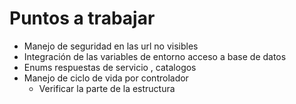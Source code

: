 # Puntos a trabajar

* Manejo de seguridad en las url no visibles
* Integración de las variables de entorno acceso a base de datos 
* Enums respuestas de servicio , catalogos
* Manejo de ciclo de vida por controlador 
    - Verificar la parte de la estructura 




